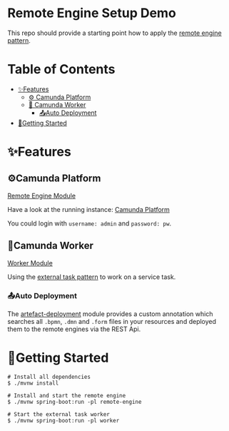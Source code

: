 # Remote Engine Setup Demo

This repo should provide a starting point how to apply the [remote engine pattern](https://camunda.com/blog/2022/02/moving-from-embedded-to-remote-workflow-engines/).


# Table of Contents

* [✨Features](#features)
  * [⚙️ Camunda Platform](#camunda-platform)
  * [🔨 Camunda Worker](#camunda-worker)
    * [📤Auto Deployment](#auto-deployment)
* [🚀Getting Started](#getting-started)

# ✨Features

## ⚙️Camunda Platform

[Remote Engine Module](./remote-engine)

Have a look at the running instance: [Camunda Platform](http://localhost:8080)

You could login with `username: admin` and `password: pw`.

##  🔨Camunda Worker

[Worker Module](./worker)

Using the [external task pattern](https://docs.camunda.org/manual/7.20/user-guide/process-engine/external-tasks/) to 
work on a service task.

### 📤Auto Deployment

The [artefact-deployment](./artefactdeployment) module provides a custom annotation which searches all `.bpmn`, 
`.dmn` and `.form` files in your resources and deployed them to the remote engines via the REST Api.

# 🚀Getting Started

```shell
# Install all dependencies
$ ./mvnw install

# Install and start the remote engine
$ ./mvnw spring-boot:run -pl remote-engine

# Start the external task worker
$ ./mvnw spring-boot:run -pl worker
```